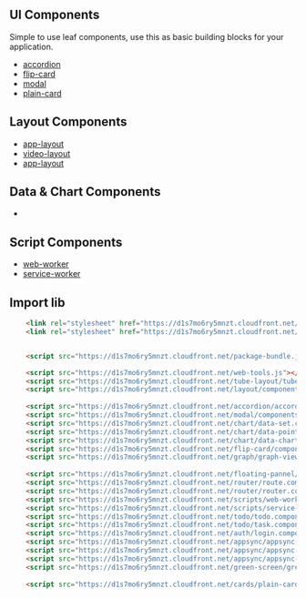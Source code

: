 


## UI Components
Simple to use leaf components, use this as basic building blocks for your application.
- [accordion](./accordion/readme.md)
- [flip-card](./flip-card/readme.md) 
- [modal](./modal/readme.md)
- [plain-card](./cards/readme.md)

## Layout Components
- [app-layout](./layout/readme.md)
- [video-layout](./tube-layout/readme.md)
- [app-layout](./layout/readme.md)


## Data & Chart Components
- []()

## Script Components
- [web-worker]()
- [service-worker]()



## Import lib
```html
    <link rel="stylesheet" href="https://d1s7mo6ry5mnzt.cloudfront.net/style-tools.css">
    <link rel="stylesheet" href="https://d1s7mo6ry5mnzt.cloudfront.net/css-tools.css">


    <script src="https://d1s7mo6ry5mnzt.cloudfront.net/package-bundle.js"></script>

    <script src="https://d1s7mo6ry5mnzt.cloudfront.net/web-tools.js"></script>
    <script src="https://d1s7mo6ry5mnzt.cloudfront.net/tube-layout/tube-layout.component.js"></script>
    <script src="https://d1s7mo6ry5mnzt.cloudfront.net/layout/components/layout.component.js"></script>
    
    <script src="https://d1s7mo6ry5mnzt.cloudfront.net/accordion/accordion.component.js"></script>
    <script src="https://d1s7mo6ry5mnzt.cloudfront.net/modal/components/modal.component.js"></script>
    <script src="https://d1s7mo6ry5mnzt.cloudfront.net/chart/data-set.component.js"></script>
    <script src="https://d1s7mo6ry5mnzt.cloudfront.net/chart/data-point.component.js"></script>
    <script src="https://d1s7mo6ry5mnzt.cloudfront.net/chart/data-chart.component.js"></script>
    <script src="https://d1s7mo6ry5mnzt.cloudfront.net/flip-card/components/wc-flip-card.component.js"></script>
    <script src="https://d1s7mo6ry5mnzt.cloudfront.net/graph/graph-viewer.component.js"></script>
    
    <script src="https://d1s7mo6ry5mnzt.cloudfront.net/floating-pannel/floating-pannel.js"></script>
    <script src="https://d1s7mo6ry5mnzt.cloudfront.net/router/route.component.js"></script>
    <script src="https://d1s7mo6ry5mnzt.cloudfront.net/router/router.component.js"></script>
    <script src="https://d1s7mo6ry5mnzt.cloudfront.net/scripts/web-worker.component.js"></script>
    <script src="https://d1s7mo6ry5mnzt.cloudfront.net/scripts/service-worker.component.js"></script>
    <script src="https://d1s7mo6ry5mnzt.cloudfront.net/todo/todo.component.js"></script>
    <script src="https://d1s7mo6ry5mnzt.cloudfront.net/todo/task.component.js"></script>
    <script src="https://d1s7mo6ry5mnzt.cloudfront.net/auth/login.component.js"></script>
    <script src="https://d1s7mo6ry5mnzt.cloudfront.net/appsync/appsync.component.js"></script>
    <script src="https://d1s7mo6ry5mnzt.cloudfront.net/appsync/appsync-subscription.component.js"></script>
    <script src="https://d1s7mo6ry5mnzt.cloudfront.net/appsync/appsync-mutation.component.js"></script>
    <script src="https://d1s7mo6ry5mnzt.cloudfront.net/green-screen/green-screen.component.js"></script>
    
    <script src="https://d1s7mo6ry5mnzt.cloudfront.net/cards/plain-card.component.js"></script>
```
